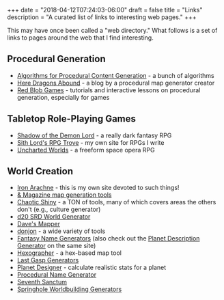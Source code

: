 +++
date = "2018-04-12T07:24:03-06:00"
draft = false
title = "Links"
description = "A curated list of links to interesting web pages."
+++

This may have once been called a "web directory." What follows is a set of links to pages around the web that I find interesting.

## Procedural Generation

* [Algorithms for Procedural Content Generation](http://pcg.wikidot.com/category-pcg-algorithms) - a bunch of algorithms
* [Here Dragons Abound](https://heredragonsabound.blogspot.com/) - a blog by a procedural map generator creator
* [Red Blob Games](https://www.redblobgames.com/) - tutorials and interactive lessons on procedural generation, especially for games

## Tabletop Role-Playing Games

* [Shadow of the Demon Lord](https://schwalbentertainment.com/shadow-of-the-demon-lord/) - a really dark fantasy RPG
* [Sith Lord's RPG Trove](http://tilde.town/~sithlord/) - my own site for RPGs I write
* [Uncharted Worlds](https://uncharted-worlds.com/) - a freeform space opera RPG

## World Creation

* [Iron Arachne](https://ironarachne.com/) - this is my own site devoted to such things!
* [& Magazine map generation tools](http://wizardawn.and-mag.com/tool_world.php)
* [Chaotic Shiny](http://chaoticshiny.com/) - a TON of tools, many of which covers areas the others don't (e.g., culture generator)
* [d20 SRD World Generator](http://www.d20srd.org/fantasy/world/)
* [Dave's Mapper](http://davesmapper.com/)
* [donjon](https://donjon.bin.sh/) - a wide variety of tools
* [Fantasy Name Generators](http://www.fantasynamegenerators.com/) (also check out the [Planet Description Generator](http://www.fantasynamegenerators.com/planet-descriptions.php) on the same site)
* [Hexographer](http://www.hexographer.com/) - a hex-based map tool
* [Last Gasp Generators](https://www.lastgaspgrimoire.com/generators/)
* [Planet Designer](http://www.transhuman.talktalk.net/iw/Geosync.htm) - calculate realistic stats for a planet
* [Procedural Name Generator](http://www.samcodes.co.uk/project/markov-namegen/)
* [Seventh Sanctum](https://www.seventhsanctum.com/)
* [Springhole Worldbuilding Generators](http://www.springhole.net/writing_roleplaying_randomators/worldbuilding.htm)
